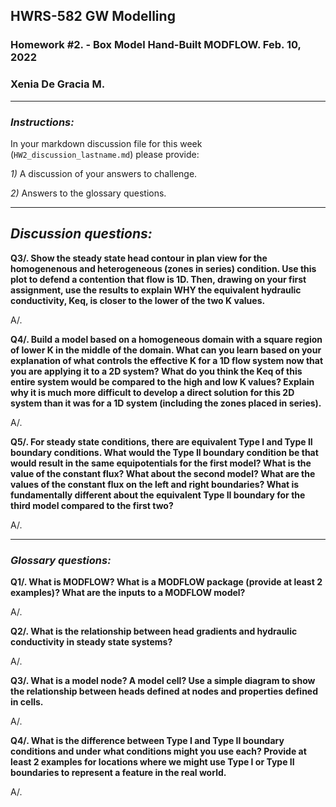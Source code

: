 
## **HWRS-582 GW Modelling**
### **Homework #2. - Box Model Hand-Built MODFLOW. Feb. 10, 2022**
### **Xenia De Gracia M.**

---

### ***Instructions:***

In your markdown discussion file for this week (`HW2_discussion_lastname.md`) please provide:

*1)* A discussion of your answers to challenge.

*2)* Answers to the glossary questions.

---

## ***Discussion questions:***

**Q3/. Show the steady state head contour in plan view for the homogenenous and heterogeneous (zones in series) condition. Use this plot to defend a contention that flow is 1D. Then, drawing on your first assignment, use the results to explain WHY the equivalent hydraulic conductivity, Keq, is closer to the lower of the two K values.**

A/.


**Q4/. Build a model based on a homogeneous domain with a square region of lower K in the middle of the domain. What can you learn based on your explanation of what controls the effective K for a 1D flow system now that you are applying it to a 2D system? What do you think the Keq of this entire system would be compared to the high and low K values? Explain why it is much more difficult to develop a direct solution for this 2D system than it was for a 1D system (including the zones placed in series).**

A/.


**Q5/. For steady state conditions, there are equivalent Type I and Type II boundary conditions. What would the Type II boundary condition be that would result in the same equipotentials for the first model? What is the value of the constant flux? What about the second model? What are the values of the constant flux on the left and right boundaries? What is fundamentally different about the equivalent Type II boundary for the third model compared to the first two?**

A/.

---

### ***Glossary questions:***

**Q1/. What is MODFLOW? What is a MODFLOW package (provide at least 2 examples)? What are the inputs to a MODFLOW model?**

A/.

**Q2/. What is the relationship between head gradients and hydraulic conductivity in steady state systems?**

A/.

**Q3/. What is a model node? A model cell? Use a simple diagram to show the relationship between heads defined at nodes and properties defined in cells.**

A/.

**Q4/. What is the difference between Type I and Type II boundary conditions and under what conditions might you use each? Provide at least 2 examples for locations where we might use Type I or Type II boundaries to represent a feature in the real world.**

A/.
